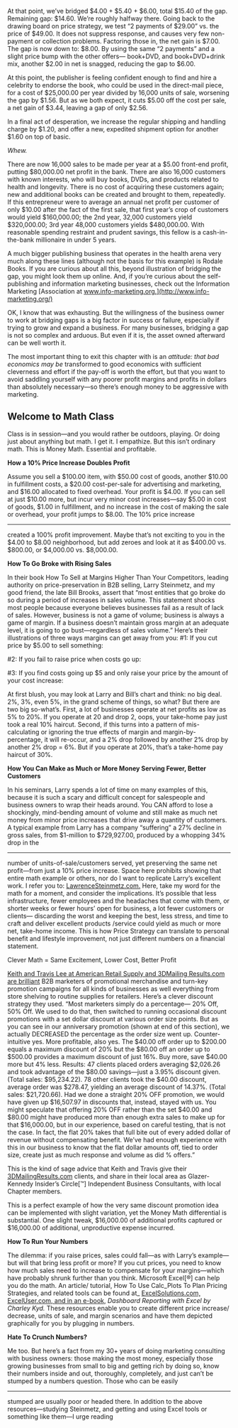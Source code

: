 At that point, we’ve bridged $4.00 + $5.40 + $6.00, total $15.40 of the gap. Remaining gap:
$14.60. We’re roughly halfway there. Going back to the drawing board on price strategy, we test “2
payments of $29.00” vs. the price of $49.00. It does not suppress response, and causes very few
non-payment or collection problems. Factoring those in, the net gain is $7.00. The gap is now down
to: $8.00. By using the same “2 payments” and a slight price bump with the other offers—
book+DVD, and book+DVD+drink mix, another $2.00 in net is snagged, reducing the gap to $6.00.

At this point, the publisher is feeling confident enough to find and hire a celebrity to endorse the
book, who could be used in the direct-mail piece, for a cost of $25,000.00 per year divided by
16,000 units of sale, worsening the gap by $1.56. But as we both expect, it cuts $5.00 off the cost
per sale, a net gain of $3.44, leaving a gap of only $2.56.

In a final act of desperation, we increase the regular shipping and handling charge by $1.20, and
offer a new, expedited shipment option for another $1.60 on top of basic.

_Whew._

There are now 16,000 sales to be made per year at a $5.00 front-end profit, putting $80,000.00
net profit in the bank. There are also 16,000 customers with known interests, who will buy books,
DVDs, and products related to health and longevity. There is no cost of acquiring these customers
again; new and additional books can be created and brought to them, repeatedly. If this entrepreneur
were to average an annual net profit per customer of only $10.00 after the fact of the first sale, that
first year’s crop of customers would yield $160,000.00; the 2nd year, 32,000 customers yield
$320,000.00; 3rd year 48,000 customers yields $480,000.00. With reasonable spending restraint and
prudent savings, this fellow is a cash-in-the-bank millionaire in under 5 years.

A much bigger publishing business that operates in the health arena very much along these lines
(although not the basis for this example) is Rodale Books. If you are curious about all this, beyond
illustration of bridging the gap, you might look them up online. And, if you’re curious about the
self-publishing and information marketing businesses, check out the Information Marketing
[Association at www.info-marketing.org.](http://www.info-marketing.org/)

OK, I know that was exhausting. But the willingness of the business owner to work at bridging
gaps is a big factor in success or failure, especially if trying to grow and expand a business. For
many businesses, bridging a gap is not so complex and arduous. But even if it is, the asset owned
afterward can be well worth it.

The most important thing to exit this chapter with is an _attitude: that bad economics may be_
transformed to good economics with sufficient cleverness and effort if the pay-off is worth the
effort, but that you want to avoid saddling yourself with any poorer profit margins and profits in
dollars than absolutely necessary—so there’s enough money to be aggressive with marketing.

## Welcome to Math Class

Class is in session—and you would rather be outdoors, playing. Or doing just about
anything but math. I get it. I empathize. But this isn’t ordinary math. This is Money Math.
Essential and profitable.

**How a 10% Price Increase Doubles Profit**

Assume you sell a $100.00 item, with $50.00 cost of goods, another $10.00 in fulfillment
costs, a $20.00 cost-per-sale for advertising and marketing, and $16.00 allocated to fixed
overhead. Your profit is $4.00. If you can sell at just $10.00 more, but incur very minor
cost increases—say $5.00 in cost of goods, $1.00 in fulfillment, and no increase in the
cost of making the sale or overhead, your profit jumps to $8.00. The 10% price increase

-----

created a 100% profit improvement. Maybe that’s not exciting to you in the $4.00 to $8.00
neighborhood, but add zeroes and look at it as $400.00 vs. $800.00, or $4,000.00 vs.
$8,000.00.

**How To Go Broke with Rising Sales**

In their book How To Sell at Margins Higher Than Your Competitors, leading authority on
price-preservation in B2B selling, Larry Steinmetz, and my good friend, the late Bill
Brooks, assert that “most entities that go broke do so during a period of increases in sales
volume. This statement shocks most people because everyone believes businesses fail as a
result of lack of sales. However, business is not a game of volume; business is always a
game of margin. If a business doesn’t maintain gross margin at an adequate level, it is
going to go bust—regardless of sales volume.” Here’s their illustrations of three ways
margins can get away from you:
#1: If you cut price by $5.00 to sell something:

#2: If you fail to raise price when costs go up:

#3: If you find costs going up $5 and only raise your price by the amount of your cost
increase:

At first blush, you may look at Larry and Bill’s chart and think: no big deal. 2%, 3%, even
5%, in the grand scheme of things, so what? But there are two big so-what’s. First, a lot of
businesses operate at net profits as low as 5% to 20%. If you operate at 20 and drop 2,
oops, your take-home pay just took a real 10% haircut. Second, if this turns into a pattern
of mis-calculating or ignoring the true effects of margin and margin-by-percentage, it will
re-occur, and a 2% drop followed by another 2% drop by another 2% drop = 6%. But if
you operate at 20%, that’s a take-home pay haircut of 30%.

**How You Can Make as Much or More Money Serving Fewer, Better Customers**

In his seminars, Larry spends a lot of time on many examples of this, because it is such a
scary and difficult concept for salespeople and business owners to wrap their heads
around. You CAN afford to lose a shockingly, mind-bending amount of volume and still
make as much net money from minor price increases that drive away a quantity of
customers. A typical example from Larry has a company “suffering” a 27% decline in
gross sales, from $1-million to $729,927.00, produced by a whopping 34% drop in the

-----

number of units-of-sale/customers served, yet preserving the same net profit—from just a
10% price increase. Space here prohibits showing that entire math example or others, nor
do I want to replicate Larry’s excellent work. I refer you to: [LawrenceSteinmetz.com.](http://lawrencesteinmetz.com/)
Here, take my word for the math for a moment, and consider the implications. It’s
possible that less infrastructure, fewer employees and the headaches that come with them,
or shorter weeks or fewer hours’ open for business, a lot fewer customers or clients—
discarding the worst and keeping the best, less stress, and time to craft and deliver
excellent products /service could yield as much or more net, take-home income. This is
how Price Strategy can translate to personal benefit and lifestyle improvement, not just
different numbers on a financial statement.

Clever Math = Same Excitement, Lower Cost, Better Profit

[Keith and Travis Lee at American Retail Supply and 3DMailing Results.com are brilliant](http://results.com/)
B2B marketers of promotional merchandise and turn-key promotion campaigns for all
kinds of businesses as well everything from store shelving to routine supplies for retailers.
Here’s a clever discount strategy they used. “Most marketers simply do a percentage—
20% Off, 50% Off. We used to do that, then switched to running occasional discount
promotions with a set dollar discount at various order size points. But as you can see in
our anniversary promotion (shown at end of this section), we actually DECREASED the
percentage as the order size went up. Counter-intuitive yes. More profitable, also yes. The
$40.00 off order up to $200.00 equals a maximum discount of 20% but the $80.00 off an
order up to $500.00 provides a maximum discount of just 16%. Buy more, save $40.00
more but 4% less. Results: 47 clients placed orders averaging $2,026.26 and took
advantage of the $80.00 savings—just a 3.95% discount given. (Total sales: $95,234.22).
78 other clients took the $40.00 discount, average order was $278.47, yielding an average
discount of 14.37%. (Total sales: $21,720.66). Had we done a straight 20% OFF
promotion, we would have given up $16,507.97 in discounts that, instead, stayed with us.
You might speculate that offering 20% OFF rather than the set $40.00 and $80.00 might
have produced more than enough extra sales to make up for that $16,000.00, but in our
experience, based on careful testing, that is not the case. In fact, the flat 20% takes that
full bite out of every added dollar of revenue without compensating benefit. We’ve had
enough experience with this in our business to know that the flat dollar amounts off, tied
to order size, create just as much response and volume as did % offers.”

This is the kind of sage advice that Keith and Travis give their [3DMailingResults.com](http://3dmailingresults.com/)
clients, and share in their local area as Glazer-Kennedy Insider’s Circle[™] Independent
Business Consultants, with local Chapter members.

This is a perfect example of how the very same discount promotion idea can be
implemented with slight variation, yet the Money Math differential is substantial. One
slight tweak, $16,000.00 of additional profits captured or $16,000.00 of additional,
unproductive expense incurred.

**How To Run Your Numbers**

The dilemma: if you raise prices, sales could fall—as with Larry’s example—but will that
bring less profit or more? If you cut prices, you need to know how much sales need to
increase to compensate for your margins—which have probably shrunk further than you
think. Microsoft Excel[®] can help you do the math. An article/ tutorial, How To Use Calc_Plots To Plan Pricing Strategies, and related tools can be found at_ [ExcelSolutions.com,](http://excelsolutions.com/)
[ExcelUser.com, and in an e-book,](http://exceluser.com/) _Dashboard Reporting with Excel by Charley Kyd._
These resources enable you to create different price increase/ decrease, units of sale, and
margin scenarios and have them depicted graphically for you by plugging in numbers.

**Hate To Crunch Numbers?**

Me too. But here’s a fact from my 30+ years of doing marketing consulting with business
owners: those making the most money, especially those growing businesses from small to
big and getting rich by doing so, know their numbers inside and out, thoroughly,
completely, and just can’t be stumped by a numbers question. Those who can be easily

-----

stumped are usually poor or headed there. In addition to the above resources—studying
Steinmetz, and getting and using Excel tools or something like them—I urge reading